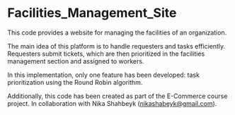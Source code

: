 # Facilities_Management_Site

This code provides a website for managing the facilities of an organization.

The main idea of this platform is to handle requesters and tasks efficiently. 
Requesters submit tickets, which are then prioritized in the facilities management section and assigned to workers.

In this implementation, only one feature has been developed: task prioritization using the Round Robin algorithm.

Additionally, this code has been created as part of the E-Commerce course project.
In collaboration with Nika Shahbeyk (nikashabeyk@gmail.com).
